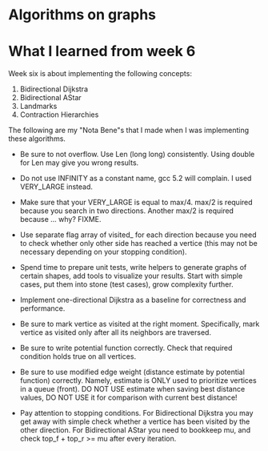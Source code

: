 Algorithms on graphs
====================

# What I learned from week 6

Week six is about implementing the following concepts:

1. Bidirectional Dijkstra
2. Bidirectional AStar
3. Landmarks
4. Contraction Hierarchies

The following are my "Nota Bene"s that I made when I was implementing these
algorithms.

* Be sure to not overflow. Use Len (long long) consistently. Using double
  for Len may give you wrong results.

* Do not use INFINITY as a constant name, gcc 5.2 will complain. I used
  VERY_LARGE instead.

* Make sure that your VERY_LARGE is equal to max/4. max/2 is required because
  you search in two directions. Another max/2 is required because ... why?
  FIXME.

* Use separate flag array of visited_ for each direction because you need to
  check whether only other side has reached a vertice (this may not be necessary
  depending on your stopping condition).

* Spend time to prepare unit tests, write helpers to generate graphs of
  certain shapes, add tools to visualize your results. Start with simple
  cases, put them into stone (test cases), grow complexity further.

* Implement one-directional Dijkstra as a baseline for correctness and
  performance.

* Be sure to mark vertice as visited at the right moment. Specifically,
  mark vertice as visited only after all its neighbors are traversed.

* Be sure to write potential function correctly. Check that required condition
  holds true on all vertices.

* Be sure to use modified edge weight (distance estimate by potential
  function) correctly. Namely, estimate is ONLY used to prioritize vertices
  in a queue (front). DO NOT USE estimate when saving best distance values,
  DO NOT USE it for comparison with current best distance!

* Pay attention to stopping conditions. For Bidirectional Dijkstra you may
  get away with simple check whether a vertice has been visited by the
  other direction. For Bidirectional AStar you need to bookkeep mu,
  and check top_f + top_r >= mu after every iteration.

